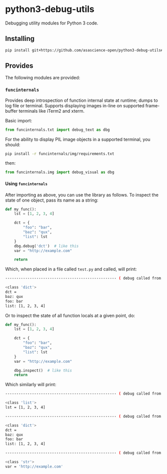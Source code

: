 # python3-debug-utils
Debugging utility modules for Python 3 code.

## Installing
```bash
pip install git+https://github.com/asascience-open/python3-debug-utils#egg=python3-debug-utils
```
## Provides
The following modules are provided:

### `funcinternals`

Provides deep introspection of function internal state at runtime; dumps to log file or terminal.
Supports displaying images in-line on supported frame-buffer terminals like iTerm2 and xterm.

Basic import:
```python
from funcinternals.txt import debug_text as dbg
```
For the ability to display PIL image objects in a supported terminal, you should:
```bash
pip install -r funcinternals/img/requirements.txt
```
then:
```python
from funcinternals.img import debug_visual as dbg
```
#### Using `funcinternals`
After importing as above, you can use the library as follows.
To inspect the state of one object, pass its name as a string:
```python
def my_func():
    lst = [1, 2, 3, 4]

    dct = {
        "foo": "bar",
        "baz": "qux",
        "list": lst
    }
    dbg.debug('dct')  # like this
    var = "http://example.com"

    return
```
Which, when placed in a file called `test.py` and called, will print:
```sh
-------------------------------------------------- ( debug called from: my_func @ test.py:11 ) --------------------------------------------------

<class 'dict'>
dct =
baz: qux
foo: bar
list: [1, 2, 3, 4]
```

Or to inspect the state of all function locals at a given point, do:
```python
def my_func():
    lst = [1, 2, 3, 4]

    dct = {
        "foo": "bar",
        "baz": "qux",
        "list": lst
    }
    var = "http://example.com"

    dbg.inspect()  # like this
    return
```
Which similarly will print:
```sh
-------------------------------------------------- ( debug called from: my_func @ test.py:14 ) --------------------------------------------------

<class 'list'>
lst = [1, 2, 3, 4]

-------------------------------------------------- ( debug called from: my_func @ test.py:14 ) --------------------------------------------------

<class 'dict'>
dct =
baz: qux
foo: bar
list: [1, 2, 3, 4]

-------------------------------------------------- ( debug called from: my_func @ test.py:14 ) --------------------------------------------------

<class 'str'>
var = 'http://example.com'
```
